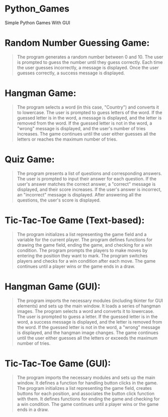 # Python_Games
 Simple Python Games With GUI

# Random Number Guessing Game:

> The program generates a random number between 0 and 10.
> The user is prompted to guess the number until they guess correctly.
> Each time the user guesses incorrectly, a message is displayed.
> Once the user guesses correctly, a success message is displayed.


# Hangman Game:

> The program selects a word (in this case, "Country") and converts it to lowercase.
> The user is prompted to guess letters of the word.
> If the guessed letter is in the word, a message is displayed, and the letter is removed from the word.
> If the guessed letter is not in the word, a "wrong" message is displayed, and the user's number of tries increases.
> The game continues until the user either guesses all the letters or reaches the maximum number of tries.

# Quiz Game:

>The program presents a list of questions and corresponding answers.
>The user is prompted to input their answer for each question.
>If the user's answer matches the correct answer, a "correct" message is displayed, and their score increases.
>If the user's answer is incorrect, an "incorrect" message is displayed.
>After answering all the questions, the user's score is displayed.

# Tic-Tac-Toe Game (Text-based):

>The program initializes a list representing the game field and a variable for the current player.
>The program defines functions for drawing the game field, ending the game, and checking for a win condition.
>The program prompts the players to make moves by entering the position they want to mark.
>The program switches players and checks for a win condition after each move.
>The game continues until a player wins or the game ends in a draw.


# Hangman Game (GUI):

>The program imports the necessary modules (including tkinter for GUI elements) and sets up the main window.
>It loads a series of hangman images.
>The program selects a word and converts it to lowercase.
>The user is prompted to guess a letter.
>If the guessed letter is in the word, a success message is displayed, and the letter is removed from the word.
>If the guessed letter is not in the word, a "wrong" message is displayed, and the hangman image changes.
>The game continues until the user either guesses all the letters or exceeds the maximum number of tries.

# Tic-Tac-Toe Game (GUI):

>The program imports the necessary modules and sets up the main window.
>It defines a function for handling button clicks in the game.
>The program initializes a list representing the game field, creates buttons for each position, and associates the button click function with them.
>It defines functions for ending the game and checking for a win condition.
>The game continues until a player wins or the game ends in a draw.